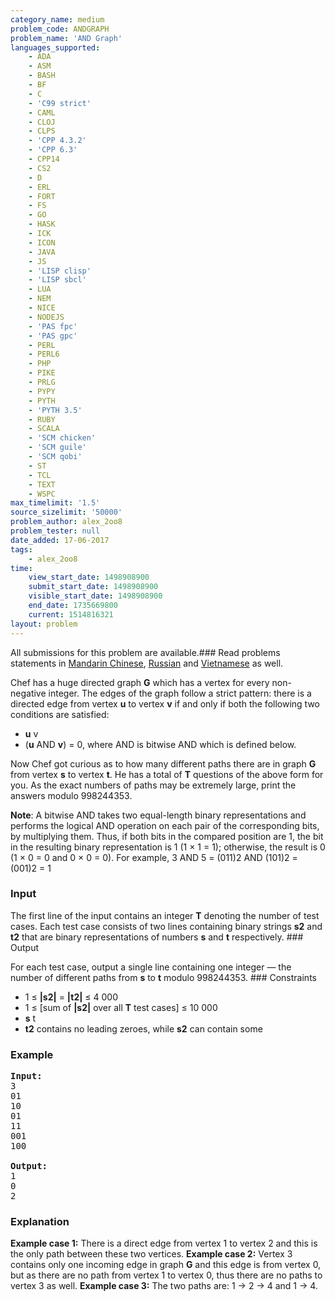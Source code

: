 ```yaml
---
category_name: medium
problem_code: ANDGRAPH
problem_name: 'AND Graph'
languages_supported:
    - ADA
    - ASM
    - BASH
    - BF
    - C
    - 'C99 strict'
    - CAML
    - CLOJ
    - CLPS
    - 'CPP 4.3.2'
    - 'CPP 6.3'
    - CPP14
    - CS2
    - D
    - ERL
    - FORT
    - FS
    - GO
    - HASK
    - ICK
    - ICON
    - JAVA
    - JS
    - 'LISP clisp'
    - 'LISP sbcl'
    - LUA
    - NEM
    - NICE
    - NODEJS
    - 'PAS fpc'
    - 'PAS gpc'
    - PERL
    - PERL6
    - PHP
    - PIKE
    - PRLG
    - PYPY
    - PYTH
    - 'PYTH 3.5'
    - RUBY
    - SCALA
    - 'SCM chicken'
    - 'SCM guile'
    - 'SCM qobi'
    - ST
    - TCL
    - TEXT
    - WSPC
max_timelimit: '1.5'
source_sizelimit: '50000'
problem_author: alex_2oo8
problem_tester: null
date_added: 17-06-2017
tags:
    - alex_2oo8
time:
    view_start_date: 1498908900
    submit_start_date: 1498908900
    visible_start_date: 1498908900
    end_date: 1735669800
    current: 1514816321
layout: problem
---
```

All submissions for this problem are available.###  Read problems statements in [Mandarin Chinese](http://www.codechef.com/download/translated/SNCKFL17/mandarin/ANDGRAPH.pdf), [Russian](http://www.codechef.com/download/translated/SNCKFL17/russian/ANDGRAPH.pdf) and [Vietnamese](http://www.codechef.com/download/translated/SNCKFL17/vietnamese/ANDGRAPH.pdf) as well.

Chef has a huge directed graph **G** which has a vertex for every non-negative integer. The edges of the graph follow a strict pattern: there is a directed edge from vertex **u** to vertex **v** if and only if both the following two conditions are satisfied:

- **u** v
- (**u** AND **v**) = 0, where AND is bitwise AND which is defined below.


Now Chef got curious as to how many different paths there are in graph **G** from vertex **s** to vertex **t**. He has a total of **T** questions of the above form for you. As the exact numbers of paths may be extremely large, print the answers modulo 998244353.

**Note**: A bitwise AND takes two equal-length binary representations and performs the logical AND operation on each pair of the corresponding bits, by multiplying them. Thus, if both bits in the compared position are 1, the bit in the resulting binary representation is 1 (1 × 1 = 1); otherwise, the result is 0 (1 × 0 = 0 and 0 × 0 = 0). For example, 3 AND 5 = (011)2 AND (101)2 = (001)2 = 1

### Input

The first line of the input contains an integer **T** denoting the number of test cases. 
Each test case consists of two lines containing binary strings **s2** and **t2** that are binary representations of numbers **s** and **t** respectively. ### Output

For each test case, output a single line containing one integer ― the number of different paths from **s** to **t** modulo 998244353. ### Constraints

- 1 ≤ **|s2|** = **|t2|** ≤ 4 000
- 1 ≤ \[sum of **|s2|** over all **T** test cases\] ≤ 10 000
- **s** t
- **t2** contains no leading zeroes, while **s2** can contain some

### Example

<pre><b>Input:</b>
3
01
10
01
11
001
100

<b>Output:</b>
1
0
2
</pre>
### Explanation

**Example case 1:** There is a direct edge from vertex 1 to vertex 2 and this is the only path between these two vertices. **Example case 2:** Vertex 3 contains only one incoming edge in graph **G** and this edge is from vertex 0, but as there are no path from vertex 1 to vertex 0, thus there are no paths to vertex 3 as well. **Example case 3:** The two paths are: 1 → 2 → 4 and 1 → 4.
